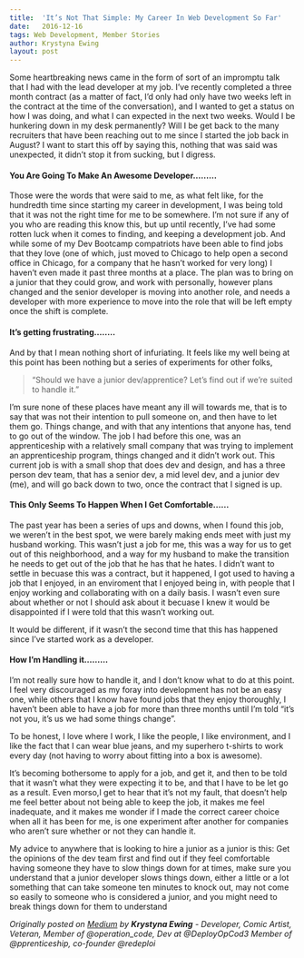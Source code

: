 ```yaml
---
title:  'It’s Not That Simple: My Career In Web Development So Far'
date:   2016-12-16
tags: Web Development, Member Stories
author: Krystyna Ewing
layout: post
---
```

Some heartbreaking news came in the form of sort of an impromptu talk that I had with the lead developer at my job. I’ve recently completed a three month contract (as a matter of fact, I’d only had only have two weeks left in the contract at the time of the conversation), and I wanted to get a status on how I was doing, and what I can expected in the next two weeks. Would I be hunkering down in my desk permanently? Will I be get back to the many recruiters that have been reaching out to me since I started the job back in August? I want to start this off by saying this, nothing that was said was unexpected, it didn’t stop it from sucking, but I digress.

#### You Are Going To Make An Awesome Developer………

Those were the words that were said to me, as what felt like, for the hundredth time since starting my career in development, I was being told that it was not the right time for me to be somewhere. I’m not sure if any of you who are reading this know this, but up until recently, I’ve had some rotten luck when it comes to finding, and keeping a development job. And while some of my Dev Bootcamp compatriots have been able to find jobs that they love (one of which, just moved to Chicago to help open a second office in Chicago, for a company that he hasn’t worked for very long) I haven’t even made it past three months at a place. The plan was to bring on a junior that they could grow, and work with personally, however plans changed and the senior developer is moving into another role, and needs a developer with more experience to move into the role that will be left empty once the shift is complete.

#### It’s getting frustrating……..

And by that I mean nothing short of infuriating. It feels like my well being at this point has been nothing but a series of experiments for other folks,

> “Should we have a junior dev/apprentice? Let’s find out if we’re suited to handle it.”

I’m sure none of these places have meant any ill will towards me, that is to say that was not their intention to pull someone on, and then have to let them go. Things change, and with that any intentions that anyone has, tend to go out of the window. The job I had before this one, was an apprenticeship with a relatively small company that was trying to implement an apprenticeship program, things changed and it didn’t work out. This current job is with a small shop that does dev and design, and has a three person dev team, that has a senior dev, a mid level dev, and a junior dev (me), and will go back down to two, once the contract that I signed is up.

#### This Only Seems To Happen When I Get Comfortable……

The past year has been a series of ups and downs, when I found this job, we weren’t in the best spot, we were barely making ends meet with just my husband working. This wasn’t just a job for me, this was a way for us to get out of this neighborhood, and a way for my husband to make the transition he needs to get out of the job that he has that he hates. I didn’t want to settle in becuase this was a contract, but it happened, I got used to having a job that I enjoyed, in an enviroment that I enjoyed being in, with people that I enjoy working and collaborating with on a daily basis. I wasn’t even sure about whether or not I should ask about it becuase I knew it would be disappointed if I were told that this wasn’t working out.

It would be different, if it wasn’t the second time that this has happened since I’ve started work as a developer.

#### How I’m Handling it………

I’m not really sure how to handle it, and I don’t know what to do at this point. I feel very discouraged as my foray into development has not be an easy one, while others that I know have found jobs that they enjoy thoroughly, I haven’t been able to have a job for more than three months until I’m told “it’s not you, it’s us we had some things change”.

To be honest, I love where I work, I like the people, I like environment, and I like the fact that I can wear blue jeans, and my superhero t-shirts to work every day (not having to worry about fitting into a box is awesome).

It’s becoming bothersome to apply for a job, and get it, and then to be told that it wasn’t what they were expecting it to be, and that I have to be let go as a result. Even morso,I get to hear that it’s not my fault, that doesn’t help me feel better about not being able to keep the job, it makes me feel inadequate, and it makes me wonder if I made the correct career choice when all it has been for me, is one experiment after another for companies who aren’t sure whether or not they can handle it.

My advice to anywhere that is looking to hire a junior as a junior is this: Get the opinions of the dev team first and find out if they feel comfortable having someone they have to slow things down for at times, make sure you understand that a junior developer slows things down, either a little or a lot something that can take someone ten minutes to knock out, may not come so easily to someone who is considered a junior, and you might need to break things down for them to understand

_Originally posted on [Medium](https://medium.com/operation-code/it-s-not-that-simple-my-career-in-web-development-so-far-bcca086cca4e#.jlfkvktvt) by **Krystyna Ewing** - Developer, Comic Artist, Veteran, Member of @operation_code, Dev at @DeployOpCod3 Member of @pprenticeship, co-founder @redeploi_